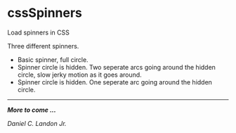 # cssSpinners
Load spinners in CSS

Three different spinners.

- Basic spinner, full circle.
- Spinner circle is hidden. Two seperate arcs going around the hidden circle, slow jerky motion as it goes around.
- Spinner circle is hidden. One seperate arc going around the hidden circle.

---

***More to come ...***

*Daniel C. Landon Jr.*
